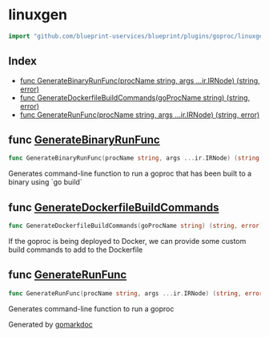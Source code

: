 <!-- Code generated by gomarkdoc. DO NOT EDIT -->

# linuxgen

```go
import "github.com/blueprint-uservices/blueprint/plugins/goproc/linuxgen"
```

## Index

- [func GenerateBinaryRunFunc\(procName string, args ...ir.IRNode\) \(string, error\)](<#GenerateBinaryRunFunc>)
- [func GenerateDockerfileBuildCommands\(goProcName string\) \(string, error\)](<#GenerateDockerfileBuildCommands>)
- [func GenerateRunFunc\(procName string, args ...ir.IRNode\) \(string, error\)](<#GenerateRunFunc>)


<a name="GenerateBinaryRunFunc"></a>
## func [GenerateBinaryRunFunc](<https://github.com/Blueprint-uServices/blueprint/blob/main/plugins/goproc/linuxgen/goproc_runfunc.go#L23>)

```go
func GenerateBinaryRunFunc(procName string, args ...ir.IRNode) (string, error)
```

Generates command\-line function to run a goproc that has been built to a binary using \`go build\`

<a name="GenerateDockerfileBuildCommands"></a>
## func [GenerateDockerfileBuildCommands](<https://github.com/Blueprint-uServices/blueprint/blob/main/plugins/goproc/linuxgen/dockerfile_buildcommands.go#L9>)

```go
func GenerateDockerfileBuildCommands(goProcName string) (string, error)
```

If the goproc is being deployed to Docker, we can provide some custom build commands to add to the Dockerfile

<a name="GenerateRunFunc"></a>
## func [GenerateRunFunc](<https://github.com/Blueprint-uServices/blueprint/blob/main/plugins/goproc/linuxgen/goproc_runfunc.go#L11>)

```go
func GenerateRunFunc(procName string, args ...ir.IRNode) (string, error)
```

Generates command\-line function to run a goproc

Generated by [gomarkdoc](<https://github.com/princjef/gomarkdoc>)
